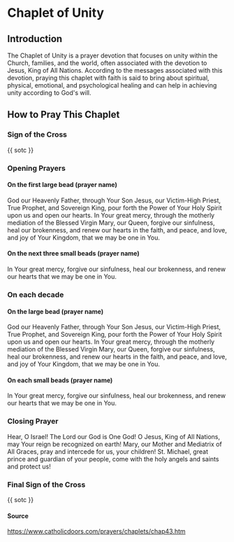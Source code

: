 # Chaplet of Unity

## Introduction

The Chaplet of Unity is a prayer devotion that focuses on unity within the Church, families, and the world, often associated with the devotion to Jesus, King of All Nations. According to the messages associated with this devotion, praying this chaplet with faith is said to bring about spiritual, physical, emotional, and psychological healing and can help in achieving unity according to God's will.

## How to Pray This Chaplet

### Sign of the Cross

{{ sotc }}

### Opening Prayers

#### On the first large bead (prayer name)

God our Heavenly Father, through Your Son Jesus, our Victim-High Priest, True Prophet, and Sovereign King, pour forth the Power of Your Holy Spirit upon us and open our hearts. In Your great mercy, through the motherly mediation of the Blessed Virgin Mary, our Queen, forgive our sinfulness, heal our brokenness, and renew our hearts in the faith, and peace, and love, and joy of Your Kingdom, that we may be one in You.

#### On the next three small beads (prayer name)

In Your great mercy, forgive our sinfulness, heal our brokenness, and renew our hearts that we may be one in You.

### On each decade

#### On the large bead (prayer name)

God our Heavenly Father, through Your Son Jesus, our Victim-High Priest, True Prophet, and Sovereign King, pour forth the Power of Your Holy Spirit upon us and open our hearts. In Your great mercy, through the motherly mediation of the Blessed Virgin Mary, our Queen, forgive our sinfulness, heal our brokenness, and renew our hearts in the faith, and peace, and love, and joy of Your Kingdom, that we may be one in You.

#### On each small beads (prayer name)

In Your great mercy, forgive our sinfulness, heal our brokenness, and renew our hearts that we may be one in You.

### Closing Prayer

Hear, O Israel! The Lord our God is One God! O Jesus, King of All Nations, may Your reign be recognized on earth! Mary, our Mother and Mediatrix of All Graces, pray and intercede for us, your children! St. Michael, great prince and guardian of your people, come with the holy angels and saints and protect us!

### Final Sign of the Cross

{{ sotc }}

#### Source

https://www.catholicdoors.com/prayers/chaplets/chap43.htm
